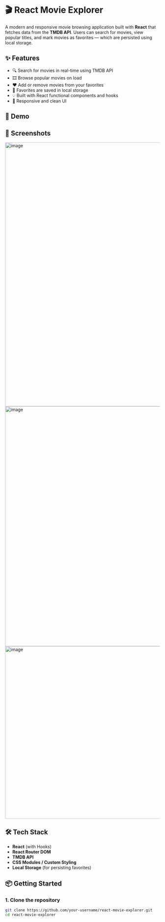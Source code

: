 # 🎬 React Movie Explorer

A modern and responsive movie browsing application built with **React** that fetches data from the **TMDB API**. Users can search for movies, view popular titles, and mark movies as favorites — which are persisted using local storage.

## ✨ Features

- 🔍 Search for movies in real-time using TMDB API
- 🎞️ Browse popular movies on load
- ❤️ Add or remove movies from your favorites
- 💾 Favorites are saved in local storage
- 💡 Built with React functional components and hooks
- 📱 Responsive and clean UI

## 🚀 Demo



## 📸 Screenshots

<img width="1907" height="857" alt="image" src="https://github.com/user-attachments/assets/d4fbcdbb-b860-4f11-b9bd-3723a47a9f31" />

<img width="1499" height="779" alt="image" src="https://github.com/user-attachments/assets/2f63f2f0-6e09-49b9-889d-905f5a085611" />


<!-- ![Favorites](screenshots/favorites.png) -->
<img width="1903" height="560" alt="image" src="https://github.com/user-attachments/assets/cd74c289-5609-41d4-84e8-465581cb7712" />


## 🛠 Tech Stack

- **React** (with Hooks)
- **React Router DOM**
- **TMDB API**
- **CSS Modules / Custom Styling**
- **Local Storage** (for persisting favorites)

## 📦 Getting Started

### 1. Clone the repository

```bash
git clone https://github.com/your-username/react-movie-explorer.git
cd react-movie-explorer
